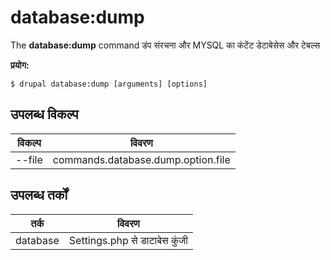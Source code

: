 # database:dump
The **database:dump** command डंप संरचना और MYSQL का कंटेंट डेटाबेसेस और टेबल्स

**प्रयोग:**
```
$ drupal database:dump [arguments] [options] 
```

## उपलब्ध विकल्प
विकल्प | विवरण
-------|-------------
--file | commands.database.dump.option.file

## उपलब्ध तर्कों  
तर्क | विवरण
---------|-------------
database | Settings.php से डाटाबेस कुंजी
